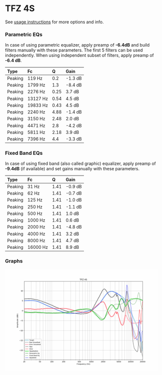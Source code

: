 # TFZ 4S
See [usage instructions](https://github.com/jaakkopasanen/AutoEq#usage) for more options and info.

### Parametric EQs
In case of using parametric equalizer, apply preamp of **-6.4dB** and build filters manually
with these parameters. The first 5 filters can be used independently.
When using independent subset of filters, apply preamp of **-6.4 dB**.

| Type    | Fc       |    Q | Gain    |
|:--------|:---------|:-----|:--------|
| Peaking | 119 Hz   | 0.2  | -1.3 dB |
| Peaking | 1799 Hz  | 1.3  | -8.4 dB |
| Peaking | 2276 Hz  | 0.25 | 3.7 dB  |
| Peaking | 13127 Hz | 0.54 | 4.5 dB  |
| Peaking | 19833 Hz | 0.43 | 4.5 dB  |
| Peaking | 2240 Hz  | 4.88 | -1.4 dB |
| Peaking | 3150 Hz  | 2.48 | 2.0 dB  |
| Peaking | 4471 Hz  | 2.8  | -4.2 dB |
| Peaking | 5811 Hz  | 2.18 | 3.9 dB  |
| Peaking | 7396 Hz  | 4.4  | -3.3 dB |

### Fixed Band EQs
In case of using fixed band (also called graphic) equalizer, apply preamp of **-9.4dB**
(if available) and set gains manually with these parameters.

| Type    | Fc       |    Q | Gain    |
|:--------|:---------|:-----|:--------|
| Peaking | 31 Hz    | 1.41 | -0.9 dB |
| Peaking | 62 Hz    | 1.41 | -0.7 dB |
| Peaking | 125 Hz   | 1.41 | -1.0 dB |
| Peaking | 250 Hz   | 1.41 | -1.1 dB |
| Peaking | 500 Hz   | 1.41 | 1.0 dB  |
| Peaking | 1000 Hz  | 1.41 | 0.6 dB  |
| Peaking | 2000 Hz  | 1.41 | -4.8 dB |
| Peaking | 4000 Hz  | 1.41 | 3.2 dB  |
| Peaking | 8000 Hz  | 1.41 | 4.7 dB  |
| Peaking | 16000 Hz | 1.41 | 8.9 dB  |

### Graphs
![](./TFZ%204S.png)